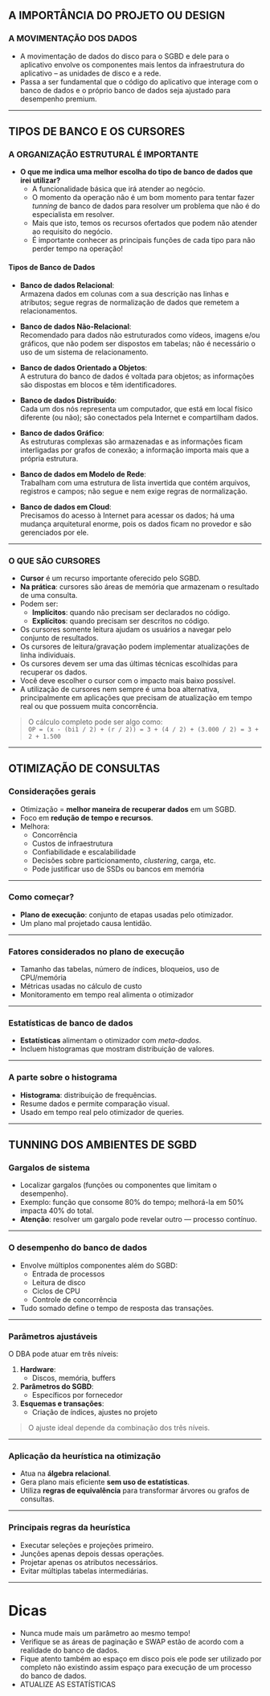 
## A IMPORTÂNCIA DO PROJETO OU DESIGN

### A MOVIMENTAÇÃO DOS DADOS

- A movimentação de dados do disco para o SGBD e dele para o aplicativo envolve os componentes mais lentos da infraestrutura do aplicativo – as unidades de disco e a rede.
- Passa a ser fundamental que o código do aplicativo que interage com o banco de dados e o próprio banco de dados seja ajustado para desempenho premium.

---

## TIPOS DE BANCO E OS CURSORES

### A ORGANIZAÇÃO ESTRUTURAL É IMPORTANTE

- **O que me indica uma melhor escolha do tipo de banco de dados que irei utilizar?**
  - A funcionalidade básica que irá atender ao negócio.
  - O momento da operação não é um bom momento para tentar fazer *tunning* de banco de dados para resolver um problema que não é do especialista em resolver.
  - Mais que isto, temos os recursos ofertados que podem não atender ao requisito do negócio.
  - É importante conhecer as principais funções de cada tipo para não perder tempo na operação!

#### Tipos de Banco de Dados

- **Banco de dados Relacional**:  
  Armazena dados em colunas com a sua descrição nas linhas e atributos; segue regras de normalização de dados que remetem a relacionamentos.

- **Banco de dados Não-Relacional**:  
  Recomendado para dados não estruturados como vídeos, imagens e/ou gráficos, que não podem ser dispostos em tabelas; não é necessário o uso de um sistema de relacionamento.

- **Banco de dados Orientado a Objetos**:  
  A estrutura do banco de dados é voltada para objetos; as informações são dispostas em blocos e têm identificadores.

- **Banco de dados Distribuído**:  
  Cada um dos nós representa um computador, que está em local físico diferente (ou não); são conectados pela Internet e compartilham dados.

- **Banco de dados Gráfico**:  
  As estruturas complexas são armazenadas e as informações ficam interligadas por grafos de conexão; a informação importa mais que a própria estrutura.

- **Banco de dados em Modelo de Rede**:  
  Trabalham com uma estrutura de lista invertida que contém arquivos, registros e campos; não segue e nem exige regras de normalização.

- **Banco de dados em Cloud**:  
  Precisamos do acesso à Internet para acessar os dados; há uma mudança arquitetural enorme, pois os dados ficam no provedor e são gerenciados por ele.

---

### O QUE SÃO CURSORES

- **Cursor** é um recurso importante oferecido pelo SGBD.
- **Na prática**: cursores são áreas de memória que armazenam o resultado de uma consulta.
- Podem ser:
  - **Implícitos**: quando não precisam ser declarados no código.
  - **Explícitos**: quando precisam ser descritos no código.
- Os cursores somente leitura ajudam os usuários a navegar pelo conjunto de resultados.
- Os cursores de leitura/gravação podem implementar atualizações de linha individuais.
- Os cursores devem ser uma das últimas técnicas escolhidas para recuperar os dados.
- Você deve escolher o cursor com o impacto mais baixo possível.
- A utilização de cursores nem sempre é uma boa alternativa, principalmente em aplicações que precisam de atualização em tempo real ou que possuem muita concorrência.




> O cálculo completo pode ser algo como:  
> `OP = (x - (bi1 / 2) + (r / 2)) = 3 + (4 / 2) + (3.000 / 2) = 3 + 2 + 1.500`

---

## OTIMIZAÇÃO DE CONSULTAS

### Considerações gerais

- Otimização = **melhor maneira de recuperar dados** em um SGBD.
- Foco em **redução de tempo e recursos**.
- Melhora:
  - Concorrência
  - Custos de infraestrutura
  - Confiabilidade e escalabilidade
  - Decisões sobre particionamento, *clustering*, carga, etc.
  - Pode justificar uso de SSDs ou bancos em memória

---

### Como começar?

- **Plano de execução**: conjunto de etapas usadas pelo otimizador.
- Um plano mal projetado causa lentidão.

---

### Fatores considerados no plano de execução

- Tamanho das tabelas, número de índices, bloqueios, uso de CPU/memória
- Métricas usadas no cálculo de custo
- Monitoramento em tempo real alimenta o otimizador

---

### Estatísticas de banco de dados

- **Estatísticas** alimentam o otimizador com *meta-dados*.
- Incluem histogramas que mostram distribuição de valores.

---

### A parte sobre o histograma

- **Histograma**: distribuição de frequências.
- Resume dados e permite comparação visual.
- Usado em tempo real pelo otimizador de queries.

---

## TUNNING DOS AMBIENTES DE SGBD

### Gargalos de sistema

- Localizar gargalos (funções ou componentes que limitam o desempenho).
- Exemplo: função que consome 80% do tempo; melhorá-la em 50% impacta 40% do total.
- **Atenção**: resolver um gargalo pode revelar outro — processo contínuo.

---

### O desempenho do banco de dados

- Envolve múltiplos componentes além do SGBD:
  - Entrada de processos
  - Leitura de disco
  - Ciclos de CPU
  - Controle de concorrência
- Tudo somado define o tempo de resposta das transações.

---

### Parâmetros ajustáveis

O DBA pode atuar em três níveis:

1. **Hardware**:
   - Discos, memória, buffers
2. **Parâmetros do SGBD**:
   - Específicos por fornecedor
3. **Esquemas e transações**:
   - Criação de índices, ajustes no projeto

> O ajuste ideal depende da combinação dos três níveis.

---

### Aplicação da heurística na otimização

- Atua na **álgebra relacional**.
- Gera plano mais eficiente **sem uso de estatísticas**.
- Utiliza **regras de equivalência** para transformar árvores ou grafos de consultas.

---

### Principais regras da heurística

- Executar seleções e projeções primeiro.
- Junções apenas depois dessas operações.
- Projetar apenas os atributos necessários.
- Evitar múltiplas tabelas intermediárias.

---

# Dicas

- Nunca mude mais um parâmetro ao mesmo tempo!
- Verifique se as áreas de paginação e SWAP estão de acordo com a realidade do banco de dados.
- Fique atento também ao espaço em disco pois ele pode ser utilizado por completo não existindo assim espaço para execução de um processo do banco de dados.
- ATUALIZE AS ESTATÍSTICAS
